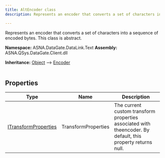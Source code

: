 ```yaml
---
title: AltEncoder class
description: Represents an encoder that converts a set of characters into a sequence of encoded bytes. This class is abstract.

---
```


Represents an encoder that converts a set of characters into a sequence of encoded bytes. This class is abstract.

**Namespace:** ASNA.DataGate.DataLink.Text
**Assembly:** ASNA.QSys.DataGate.Client.dll

**Inheritance:** [Object](https://docs.microsoft.com/en-us/dotnet/api/system.object) --> [Encoder](https://learn.microsoft.com/en-us/dotnet/api/system.text.encoder?view=net-8.0)
<br>
<br>

## Properties

| Type | Name | Description
| --- | --- | --- 
| [ITransformProperties](/reference/datagate/datagate-providers/i-transform-properties.html) | TransformProperties | The current custom transform properties associated with theencoder. By default, this property returns null. |
